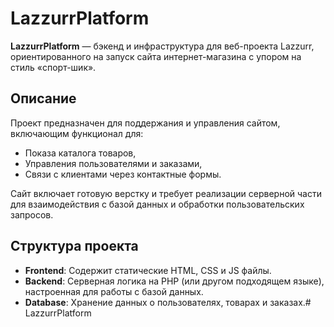 # LazzurrPlatform

**LazzurrPlatform** — бэкенд и инфраструктура для веб-проекта Lazzurr, ориентированного на запуск сайта интернет-магазина с упором на стиль «спорт-шик». 

## Описание

Проект предназначен для поддержания и управления сайтом, включающим функционал для:
- Показа каталога товаров,
- Управления пользователями и заказами,
- Связи с клиентами через контактные формы.

Сайт включает готовую верстку и требует реализации серверной части для взаимодействия с базой данных и обработки пользовательских запросов.

## Структура проекта

- **Frontend**: Содержит статические HTML, CSS и JS файлы.
- **Backend**: Серверная логика на PHP (или другом подходящем языке), настроенная для работы с базой данных.
- **Database**: Хранение данных о пользователях, товарах и заказах.# LazzurrPlatform
